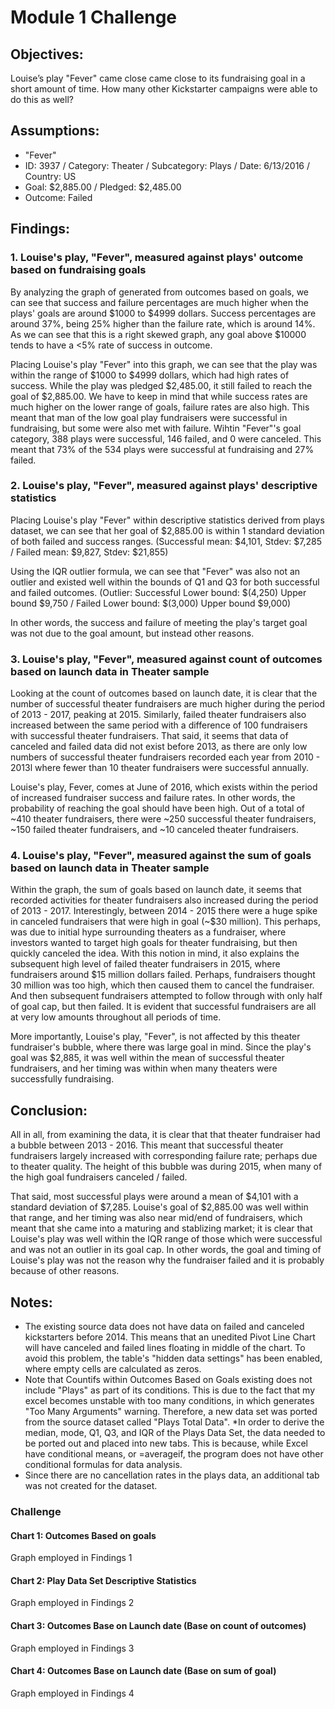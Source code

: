 # Module 1 Challenge
## Objectives:
Louise’s play "Fever" came close came close to its fundraising goal in a short amount of time. How many other Kickstarter campaigns were able to do this as well?

## Assumptions:
* "Fever"
* ID: 3937 / Category: Theater / Subcategory: Plays / Date: 6/13/2016 / Country: US
* Goal: $2,885.00 / Pledged: $2,485.00
* Outcome: Failed

## Findings:
### 1. Louise's play, "Fever", measured against plays' outcome based on fundraising goals
By analyzing the graph of generated from outcomes based on goals, we can see that success  and failure percentages are much higher when the plays' goals are around $1000 to $4999 dollars. Success percentages are around 37%, being 25% higher than the failure rate, which is around 14%. As we can see that this is a right skewed graph, any goal above $10000 tends to have a <5% rate of success in outcome.

Placing Louise's play "Fever" into this graph, we can see that the play was within the range of $1000 to $4999 dollars, which had high rates of success. While the play was pledged $2,485.00, it still failed to reach the goal of $2,885.00. We have to keep in mind that while success rates are much higher on the lower range of goals, failure rates are also high. This meant that man of the low goal play fundraisers were successful in fundraising, but some were also met with failure. Wihtin "Fever"'s goal category, 388 plays were successful, 146 failed, and 0 were canceled. This meant that 73% of the 534 plays were successful at fundraising and 27% failed.

### 2. Louise's play, "Fever", measured against plays' descriptive statistics
Placing Louise's play "Fever" within descriptive statistics derived from plays dataset, we can see that her goal of $2,885.00 is within 1 standard deviation of both failed and success ranges.
(Successful mean: $4,101, Stdev: $7,285 / Failed mean: $9,827, Stdev: $21,855)

Using the IQR outlier formula, we can see that "Fever" was also not an outlier and existed well within the bounds of Q1 and Q3 for both successful and failed outcomes.
(Outlier: Successful Lower bound: $(4,250) Upper bound $9,750 / Failed Lower bound: $(3,000) Upper bound $9,000)

In other words, the success and failure of meeting the play's target goal was not due to the goal amount, but instead other reasons.

### 3. Louise's play, "Fever", measured against count of outcomes based on launch data in Theater sample
Looking at the count of outcomes based on launch date, it is clear that the number of successful theater fundraisers are much higher during the period of 2013 - 2017, peaking at 2015. Similarly, failed theater fundraisers also increased between the same period with a difference of 100 fundraisers with successful theater fundraisers. That said, it seems that data of canceled and failed data did not exist before 2013, as there are only low numbers of successful theater fundraisers recorded each year from 2010 - 2013l where fewer than 10 theater fundraisers were successful annually.

Louise's play, Fever, comes at June of 2016, which exists within the period of increased fundraiser success and failure rates. In other words, the probability of reaching the goal should have been high. Out of a total of ~410 theater fundraisers, there were ~250 successful theater fundraisers, ~150 failed theater fundraisers, and ~10 canceled theater fundraisers.

### 4. Louise's play, "Fever", measured against the sum of goals based on launch data in Theater sample
Within the graph, the sum of goals based on launch date, it seems that recorded activities for theater fundraisers also increased during the period of 2013 - 2017. Interestingly, between 2014 - 2015 there were a huge spike in canceled fundraisers that were high in goal (~$30 million). This perhaps, was due to initial hype surrounding theaters as a fundraiser, where investors wanted to target high goals for theater fundraising, but then quickly canceled the idea. With this notion in mind, it also explains the subsequent high level of failed theater fundraisers in 2015, where fundraisers around $15 million dollars failed. Perhaps, fundraisers thought 30 million was too high, which then caused them to cancel the fundraiser. And then subsequent fundraisers attempted to follow through with only half of goal cap, but then failed. It is evident that successful fundraisers are all at very low amounts throughout all periods of time.

More importantly, Louise's play, "Fever", is not affected by this theater fundraiser's bubble, where there was large goal in mind. Since the play's goal was $2,885, it was well within the mean of successful theater fundraisers, and her timing was within when many theaters were successfully fundraising.

## Conclusion:
All in all, from examining the data, it is clear that that theater fundraiser had a bubble between 2013 - 2016. This meant that successful theater fundraisers largely increased with corresponding failure rate; perhaps due to theater quality. The height of this bubble was during 2015, when many of the high goal fundraisers canceled / failed.

That said, most successful plays were around a mean of $4,101 with a standard deviation of $7,285. Louise's goal of $2,885.00 was well within that range, and her timing was also near mid/end of fundraisers, which meant that she came into a maturing and stablizing market; it is clear that Louise's play was well within the IQR range of those which were successful and was not an outlier in its goal cap. In other words, the goal and timing of Louise's play was not the reason why the fundraiser failed and it is probably because of other reasons.

## Notes:
* The existing source data does not have data on failed and canceled kickstarters before 2014. This means that an unedited Pivot Line Chart will have canceled and failed lines floating in middle of the chart. To avoid this problem, the table's "hidden data settings" has been enabled, where empty cells are calculated as zeros.
* Note that Countifs within Outcomes Based on Goals existing does not include "Plays" as part of its conditions. This is due to the fact that my excel becomes unstable with too many conditions, in which generates "Too Many Arguments" warning. Therefore, a new data set was ported from the source dataset called "Plays Total Data".
*In order to derive the median, mode, Q1, Q3, and IQR of the Plays Data Set, the data needed to be ported out and placed into new tabs. This is because, while Excel have conditional means, or =averageif, the program does not have other conditional formulas for data analysis.
* Since there are no cancellation rates in the plays data, an additional tab was not created for the dataset.

### Challenge

#### Chart 1: Outcomes Based on goals

Graph employed in Findings 1

#### Chart 2: Play Data Set Descriptive Statistics

Graph employed in Findings 2

#### Chart 3: Outcomes Base on Launch date  (Base on count of outcomes)

Graph employed in Findings 3

#### Chart 4: Outcomes Base on Launch date  (Base on sum of goal)
Graph employed in Findings 4
